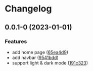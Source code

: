 # Changelog

## 0.0.1-0 (2023-01-01)


### Features

* add home page ([65ea4d9](https://github.com/liting-yes/nuxt-theme-liting/commit/65ea4d9ebf992905faaa0550e3421ca3fd499dbe))
* add navbar ([9541bdd](https://github.com/liting-yes/nuxt-theme-liting/commit/9541bdd481d0d617a280cfc8ee9d60179c26a406))
* support light & dark mode ([191c323](https://github.com/liting-yes/nuxt-theme-liting/commit/191c323365cd568f9a6976be85aad12fc24e9e13))